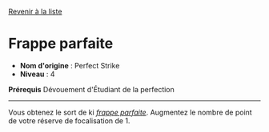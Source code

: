 [Revenir à la liste](list.md)

# Frappe parfaite

 * **Nom d'origine** : Perfect Strike
 * **Niveau** : 4


<p><span id="ctl00_MainContent_DetailedOutput"><strong>Prérequis</strong> Dévouement d'Étudiant de la perfection<br></span></p>
<hr>
<p>Vous obtenez le sort de ki <a href="https://2e.aonprd.com/Spells.aspx?ID=542"><em>frappe parfaite</em></a>. Augmentez le nombre de point de votre réserve de focalisation de 1.&nbsp;</p>